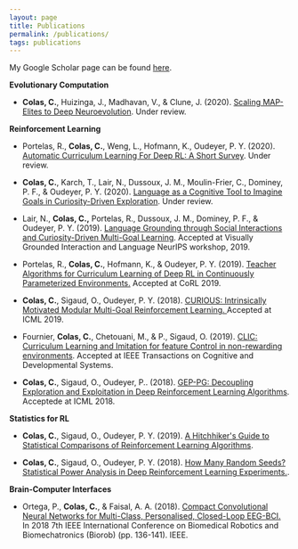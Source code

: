 ```yaml
---
layout: page
title: Publications
permalink: /publications/
tags: publications
---
```

 
My Google Scholar page can be found [here](https://scholar.google.fr/citations?hl=fr&user=VBz8gZ4AAAAJ&view_op=list_works&sortby=pubdate).

**Evolutionary Computation**

* **Colas, C.**, Huizinga, J., Madhavan, V., & Clune, J. (2020). [Scaling MAP-Elites to Deep Neuroevolution](https://arxiv.org/pdf/2003.01825.pdf). Under review.


**Reinforcement Learning**

* Portelas, R., **Colas, C.**, Weng, L., Hofmann, K., Oudeyer, P. Y. (2020). [Automatic Curriculum Learning For Deep RL: A Short Survey](https://arxiv.org/abs/2003.04664). Under 
review.

* **Colas, C.**, Karch, T., Lair, N., Dussoux, J. M., Moulin-Frier, C., Dominey, P. F., & Oudeyer, P. Y. (2020). [Language as a Cognitive Tool to Imagine Goals in Curiosity-Driven 
Exploration](https://arxiv.org/pdf/2002.09253.pdf). Under review.

* Lair, N., **Colas, C.,** Portelas, R., Dussoux, J. M., Dominey, P. F., & Oudeyer, P. Y. (2019). [Language Grounding through Social Interactions and Curiosity-Driven 
Multi-Goal Learning](https://hal.archives-ouvertes.fr/hal-02369866/document). Accepted at Visually Grounded Interaction and Language NeurIPS workshop, 2019.

* Portelas, R., **Colas, C.**, Hofmann, K., & Oudeyer, P. Y. (2019). [Teacher Algorithms for Curriculum Learning of Deep RL in Continuously Parameterized Environments.](https://arxiv.org/pdf/1910.07224.pdf) Accepted 
at CoRL 2019.

* **Colas, C.**, Sigaud, O., Oudeyer, P. Y. (2018). [CURIOUS: Intrinsically Motivated Modular Multi-Goal Reinforcement Learning. ](https://arxiv.org/abs/1810.06284) Accepted at 
ICML 2019.

* Fournier, **Colas, C.**, Chetouani, M., & P., Sigaud, O. (2019). [CLIC: Curriculum Learning and Imitation for feature Control in non-rewarding environments](https://arxiv.org/abs/1901.09720). Accepted at IEEE Transactions on Cognitive and Developmental Systems.

* **Colas, C.**, Sigaud, O., Oudeyer, P.. (2018). [GEP-PG: Decoupling Exploration and Exploitation in
Deep Reinforcement Learning Algorithms](https://arxiv.org/abs/1802.05054). Acceptede at ICML 2018.

**Statistics for RL**
* **Colas, C.**, Sigaud, O., Oudeyer, P. Y. (2019). [A Hitchhiker's Guide to Statistical Comparisons of Reinforcement Learning Algorithms](https://openreview.net/forum?id=ryx0N3IaIV).

* **Colas, C.**, Sigaud, O., Oudeyer, P. Y. (2018). [How Many Random Seeds? Statistical Power Analysis in Deep Reinforcement Learning Experiments.](https://arxiv.org/abs/1806.08295).

**Brain-Computer Interfaces**
* Ortega, P., **Colas, C.**, & Faisal, A. A. (2018). [Compact Convolutional Neural Networks for Multi-Class, Personalised, Closed-Loop EEG-BCI.](https://ieeexplore.ieee.org/stamp/stamp.jsp?arnumber=8487644) In 2018 7th IEEE 
International Conference on Biomedical Robotics and Biomechatronics (Biorob) (pp. 136-141). IEEE.
 